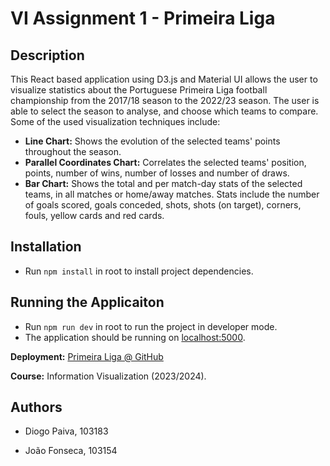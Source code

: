# VI Assignment 1 - Primeira Liga

## Description

This React based application using D3.js and Material UI allows the user to visualize statistics about the Portuguese
Primeira Liga football championship from the 2017/18 season to the 2022/23 season. The user is able to select the
season to analyse, and choose which teams to compare. Some of the used visualization techniques include:

- **Line Chart:** Shows the evolution of the selected teams' points throughout the season.
- **Parallel Coordinates Chart:** Correlates the selected teams' position, points, number of wins, number of losses and
  number of draws.
- **Bar Chart:** Shows the total and per match-day stats of the selected teams, in all matches or home/away matches. Stats
  include the number of goals scored, goals conceded, shots, shots (on target), corners, fouls, yellow cards and red
  cards.

## Installation

- Run `npm install` in root to install project dependencies.

## Running the Applicaiton

- Run `npm run dev` in root to run the project in developer mode.
- The application should be running on [localhost:5000](http://localhost:5000/).

**Deployment:** [Primeira Liga @ GitHub](https://joaompfonseca.github.io/vi-primeira-liga/)

**Course:** Information Visualization (2023/2024).

## Authors

- Diogo Paiva, 103183

- João Fonseca, 103154
